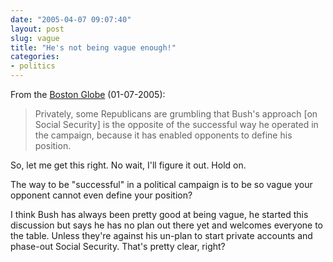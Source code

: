 ```yaml
---
date: "2005-04-07 09:07:40"
layout: post
slug: vague
title: "He's not being vague enough!"
categories:
- politics
---
```


From the [Boston Globe](http://www.boston.com/news/globe/) (01-07-2005):

> Privately, some Republicans are grumbling that Bush's approach [on Social Security] is the opposite of the successful way he operated in the campaign, because it has enabled opponents to define his position.

So, let me get this right. No wait, I'll figure it out. Hold on.

The way to be "successful" in a political campaign is to be so vague your opponent cannot even define your position? 

I think Bush has always been pretty good at being vague, he started this discussion but says he has no plan out there yet and welcomes everyone to the table. Unless they're against his un-plan to start private accounts and phase-out Social Security. That's pretty clear, right?
